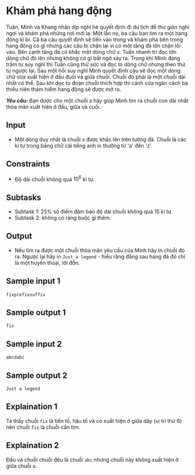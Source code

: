 # Khám phá hang động

Tuấn, Minh và Khang nhân dịp nghỉ hè quyết định đi du lịch để thư giãn nghỉ ngơi và khám phá những nơi mới lạ. Một lần nọ, ba cậu bạn tìm ra một hang động kì bí. Cả ba cậu quyết định sẽ tiến vào trong và khám phá bên trong hang động có gì nhưng các cậu bị chặn lại vì có một tảng đá lớn chặn lối vào. Bên cạnh tảng đá có khắc một dòng chữ $s$. Tuấn nhanh trí đọc lớn dòng chữ đó lên nhưng không có gì bất ngờ xảy ra. Trong khi Minh đang trầm tư suy nghĩ thì Tuấn cũng thử sức và đọc to dòng chữ nhưng theo thứ tự ngược lại. Sau một hồi suy nghĩ Minh quyết định cậu sẽ đọc một dòng chữ vừa xuất hiện ở đầu đuôi và giữa chuỗi. Chuỗi đó phải là một chuỗi dài nhất có thể. Sau khi dọc to đoạn chuỗi thích hợp thì cánh cửa ngăn cách ba thiếu niên thám hiểm hang động sẽ được mở ra.

***Yêu cầu:*** Bạn được cho một chuỗi $s$ hãy giúp Minh tìm ra chuỗi con dài nhất thỏa mãn xuất hiện ở đầu, giữa và cuối.

## Input

- Một dòng duy nhất là chuỗi $s$ được khắc lên trên tường đá. Chuỗi là các kí tự trong bảng chữ cái tiếng anh in thường từ 'a' đến 'z'.

## Constraints

- Độ dài chuỗi không quá $10^6$ kí tự.

## Subtasks

- Subtask $1$: $25\%$ số điểm đảm bảo độ dài chuỗi không quá 15 kí tự.
- Subtask $2$: không có ràng buộc gì thêm.

## Output

- Nếu tìm ra được một chuỗi thỏa mãn yêu cầu của Minh hãy in chuỗi đó ra. Ngược lại hãy in `Just a legend` - hiểu rằng đằng sau hang đá đó chỉ là một huyền thoại, lời đồn.

## Sample input 1

```
fixprefixsuffix
```

## Sample output 1

```
fix
```


## Sample input 2

```
abcdabc
```

## Sample output 2

```
Just a legend
```

## Explaination 1

Ta thấy chuỗi `fix` là tiền tố, hậu tố và có xuất hiện ở giữa dãy (vị trí thứ $6$) nên chuỗi `fix` là chuỗi cần tìm.

## Explaination 2

Đầu và chuỗi chuỗi đều là chuỗi `abc` nhưng chuỗi này không xuất hiện ở giữa chuỗi $s$.
